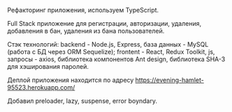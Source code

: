 Рефакторинг приложения, используем TypeScript.

Full Stack приложение для регистрации, авторизации, удаления, добавления в бан, удаления из бана пользователей.

Стэк технологий:
backend - Node.js, Express, база данных - MySQL (работа с БД через ORM Sequelize);
frontent - React, Redux Toolkit, js, запросы - axios, библиотека компонентов Ant design, библиотека SHA-3 для хэширования паролей.

Деплой приложения находится по адресу https://evening-hamlet-95523.herokuapp.com/

Добавил preloader, lazy, suspense, error boyndary.
